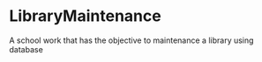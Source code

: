 # LibraryMaintenance
 A school work that has the objective to maintenance a library  using  database

